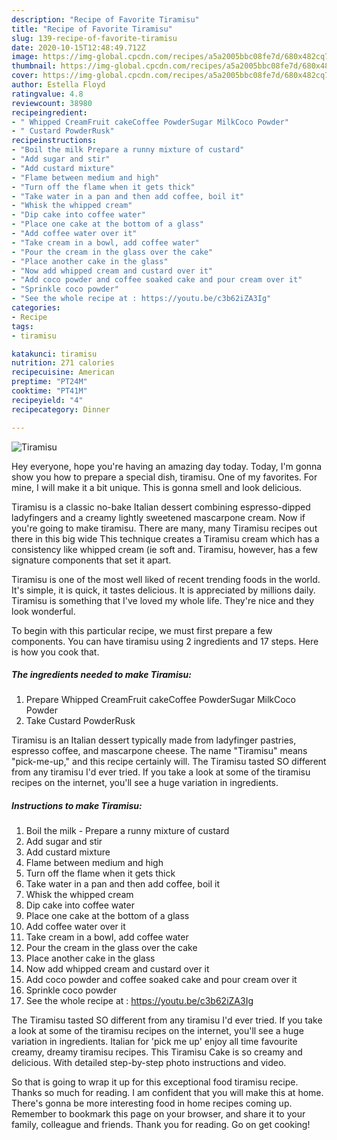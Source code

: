 ```yaml
---
description: "Recipe of Favorite Tiramisu"
title: "Recipe of Favorite Tiramisu"
slug: 139-recipe-of-favorite-tiramisu
date: 2020-10-15T12:48:49.712Z
image: https://img-global.cpcdn.com/recipes/a5a2005bbc08fe7d/680x482cq70/tiramisu-recipe-main-photo.jpg
thumbnail: https://img-global.cpcdn.com/recipes/a5a2005bbc08fe7d/680x482cq70/tiramisu-recipe-main-photo.jpg
cover: https://img-global.cpcdn.com/recipes/a5a2005bbc08fe7d/680x482cq70/tiramisu-recipe-main-photo.jpg
author: Estella Floyd
ratingvalue: 4.8
reviewcount: 38980
recipeingredient:
- " Whipped CreamFruit cakeCoffee PowderSugar MilkCoco Powder"
- " Custard PowderRusk"
recipeinstructions:
- "Boil the milk Prepare a runny mixture of custard"
- "Add sugar and stir"
- "Add custard mixture"
- "Flame between medium and high"
- "Turn off the flame when it gets thick"
- "Take water in a pan and then add coffee, boil it"
- "Whisk the whipped cream"
- "Dip cake into coffee water"
- "Place one cake at the bottom of a glass"
- "Add coffee water over it"
- "Take cream in a bowl, add coffee water"
- "Pour the cream in the glass over the cake"
- "Place another cake in the glass"
- "Now add whipped cream and custard over it"
- "Add coco powder and coffee soaked cake and pour cream over it"
- "Sprinkle coco powder"
- "See the whole recipe at : https://youtu.be/c3b62iZA3Ig"
categories:
- Recipe
tags:
- tiramisu

katakunci: tiramisu 
nutrition: 271 calories
recipecuisine: American
preptime: "PT24M"
cooktime: "PT41M"
recipeyield: "4"
recipecategory: Dinner

---
```



![Tiramisu](https://img-global.cpcdn.com/recipes/a5a2005bbc08fe7d/680x482cq70/tiramisu-recipe-main-photo.jpg)

Hey everyone, hope you're having an amazing day today. Today, I'm gonna show you how to prepare a special dish, tiramisu. One of my favorites. For mine, I will make it a bit unique. This is gonna smell and look delicious.

Tiramisu is a classic no-bake Italian dessert combining espresso-dipped ladyfingers and a creamy lightly sweetened mascarpone cream. Now if you&#39;re going to make tiramisu. There are many, many Tiramisu recipes out there in this big wide This technique creates a Tiramisu cream which has a consistency like whipped cream (ie soft and. Tiramisu, however, has a few signature components that set it apart.

Tiramisu is one of the most well liked of recent trending foods in the world. It's simple, it is quick, it tastes delicious. It is appreciated by millions daily. Tiramisu is something that I've loved my whole life. They're nice and they look wonderful.


To begin with this particular recipe, we must first prepare a few components. You can have tiramisu using 2 ingredients and 17 steps. Here is how you cook that.

<!--inarticleads1-->

##### The ingredients needed to make Tiramisu:

1. Prepare  Whipped CreamFruit cakeCoffee PowderSugar MilkCoco Powder
1. Take  Custard PowderRusk


Tiramisu is an Italian dessert typically made from ladyfinger pastries, espresso coffee, and mascarpone cheese. The name &#34;Tiramisu&#34; means &#34;pick-me-up,&#34; and this recipe certainly will. The Tiramisu tasted SO different from any tiramisu I&#39;d ever tried. If you take a look at some of the tiramisu recipes on the internet, you&#39;ll see a huge variation in ingredients. 

<!--inarticleads2-->

##### Instructions to make Tiramisu:

1. Boil the milk - Prepare a runny mixture of custard
1. Add sugar and stir
1. Add custard mixture
1. Flame between medium and high
1. Turn off the flame when it gets thick
1. Take water in a pan and then add coffee, boil it
1. Whisk the whipped cream
1. Dip cake into coffee water
1. Place one cake at the bottom of a glass
1. Add coffee water over it
1. Take cream in a bowl, add coffee water
1. Pour the cream in the glass over the cake
1. Place another cake in the glass
1. Now add whipped cream and custard over it
1. Add coco powder and coffee soaked cake and pour cream over it
1. Sprinkle coco powder
1. See the whole recipe at : https://youtu.be/c3b62iZA3Ig


The Tiramisu tasted SO different from any tiramisu I&#39;d ever tried. If you take a look at some of the tiramisu recipes on the internet, you&#39;ll see a huge variation in ingredients. Italian for &#39;pick me up&#39; enjoy all time favourite creamy, dreamy tiramisu recipes. This Tiramisu Cake is so creamy and delicious. With detailed step-by-step photo instructions and video. 

So that is going to wrap it up for this exceptional food tiramisu recipe. Thanks so much for reading. I am confident that you will make this at home. There's gonna be more interesting food in home recipes coming up. Remember to bookmark this page on your browser, and share it to your family, colleague and friends. Thank you for reading. Go on get cooking!
